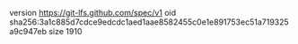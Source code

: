 version https://git-lfs.github.com/spec/v1
oid sha256:3a1c885d7cdce9edcdc1aed1aae8582455c0e1e891753ec51a719325a9c947eb
size 1910
